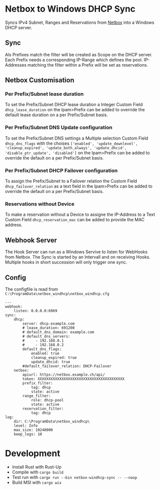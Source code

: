 # Netbox to Windows DHCP Sync

Syncs IPv4 Subnet, Ranges and Reservations from [Netbox](https://github.com/netbox-community/netbox) into a Windows DHCP server.

## Sync

Als Prefixes match the filter will be created as Scope on the DHCP server. Each Prefix needs a corresponding IP-Range which defines the pool.
IP-Addresses matching the filter within a Prefix will be set as reservations.

## Netbox Customisation

### Per Prefix/Subnet lease duration
To set the Prefix/Subnet DHCP lease duration a Integer Custom Field `dhcp_lease_duration` on the Ipam>Prefix can be added to override the default lease duration on a per Prefix/Subnet basis.

### Per Prefix/Subnet DNS Update configuration
To set the Prefix/Subnet DNS settings a Multiple selection Custom Field `dhcp_dns_flags` with the choises `['enabled', 'update_downlevel', 'cleanup_expired', 'update_both_always', 'update_dhcid', 'disable_ptr_update', 'disabled']` on the Ipam>Prefix can be added to override the default on a per Prefix/Subnet basis.

### Per Prefix/Subnet DHCP Failover configuration
To assign the Prefix/Subnet to a Failover relation the Custom Field `dhcp_failover_relation` as a text field in the Ipam>Prefix can be added to override the default on a per Prefix/Subnet basis.

### Reservations without Device
To make a reservation without a Device to assigne the IP-Address to a Text Custom Field `dhcp_reservation_mac` can be added to provide the MAC address.

## Webhook Server

The Hook Server can run as a Windows Servive to listen for WebHooks from Netbox. The Sync is started by an Intervall and on receiving Hooks. Multiple hooks in short succession will only trigger one sync.

## Config

The configfile is read from `C:\ProgramData\netbox_windhcp\netbox_windhcp.cfg` 

```
---
webhook:
    listen: 0.0.0.0:6969
sync:
    dhcp:
        server: dhcp.example.com
        # lease_duration: 691200
        # default_dns_domain: example.com
        # default_dns_servers:
        #     - 192.168.0.1
        #     - 192.168.0.2
        default_dns_flags:
            enabled: true
            cleanup_expired: true
            update_dhcid: true
        #default_failover_relation: DHCP-Failover
    netbox:
        apiurl: https://netbox.example.ch/api/
        token: XXXXXXXXXXXXXXXXXXXXXXXXXXXXXXXXXXXXXXXX
        prefix_filter:
            tag: dhcp
            state: active
        range_filter:
            role: dhcp-pool
            state: active
        reservation_filter:
            tag: dhcp
log:
    dir: C:\ProgramData\netbox_windhcp\
    level: Info
    max_size: 10240000
    keep_logs: 10
```

# Development

 * Install Rust with Rust-Up
 * Compile with `cargo build`
 * Test run with `cargo run --bin netbox-windhcp-sync -- --noop`
 * Build MSI with `cargo wix`